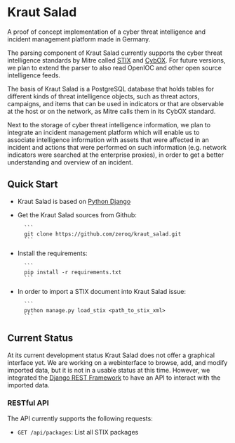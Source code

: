 # Kraut Salad

A proof of concept implementation of a cyber threat 
intelligence and incident management platform
made in Germany.

The parsing component of Kraut Salad currently supports 
the cyber threat intelligence standards by Mitre called 
[STIX](https://stix.mitre.org) and [CybOX](https://cybox.mitre.org).
For future versions, we plan to extend the parser to 
also read OpenIOC and other open source intelligence feeds.

The basis of Kraut Salad is a PostgreSQL database that 
holds tables for different kinds of threat intelligence
objects, such as threat actors, campaigns, and items that
can be used in indicators or that are observable at the
host or on the network, as Mitre calls them in its CybOX 
standard.

Next to the storage of cyber threat intelligence information,
we plan to integrate an incident management platform which will
enable us to associate intelligence information with assets
that were affected in an incident and actions that were performed
on such information (e.g. network indicators were searched at
the enterprise proxies), in order to get a better
understanding and overview of an incident.

## Quick Start

* Kraut Salad is based on [Python Django](https://www.djangoproject.com)

* Get the Kraut Salad sources from Github:

        ```
        git clone https://github.com/zeroq/kraut_salad.git
        ```

* Install the requirements:

        ```
        pip install -r requirements.txt
        ```

* In order to import a STIX document into Kraut Salad issue:

        ```
        python manage.py load_stix <path_to_stix_xml>
        ```

## Current Status

At its current development status Kraut Salad does not offer a
graphical interface yet. We are working on a webinterface to
browse, add, and modify imported data, but it is not in a usable
status at this time. However, we integrated the [Django REST
Framework](http://www.django-rest-framework.org) to have an
API to interact with the imported data.

### RESTful API

The API currently supports the following requests:

* `GET /api/packages`: List all STIX packages 
